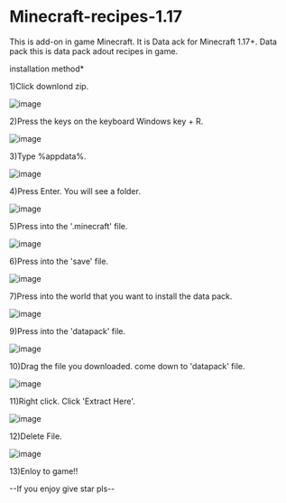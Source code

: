 # Minecraft-recipes-1.17

This is add-on in game Minecraft. It is Data ack for Minecraft 1.17+. 
Data pack this is data pack adout recipes in game.

installation method*

1)Click downlond zip.

![image](https://user-images.githubusercontent.com/85094885/166609399-aa5edea5-310b-4156-93a0-e45007163077.png)

2)Press the keys on the keyboard Windows key + R.

![image](https://user-images.githubusercontent.com/85094885/166609566-cb96ce54-0366-4e04-81f1-0649b4f5ce04.png)

3)Type %appdata%.

![image](https://user-images.githubusercontent.com/85094885/166609597-97150804-ed34-4371-98ee-b551a1c4e9ec.png)

4)Press Enter. You will see a folder.

![image](https://user-images.githubusercontent.com/85094885/166609759-f1ac9cdf-0816-420a-bb1b-9c0ae28ced51.png)

5)Press into the '.minecraft' file.

![image](https://user-images.githubusercontent.com/85094885/166609804-d21e18a7-aad0-4b7a-a900-66687fe0f409.png)

6)Press into the 'save' file.

![image](https://user-images.githubusercontent.com/85094885/166609858-f8331711-e631-4c8e-a688-db46c3bee00a.png)

7)Press into the world that you want to install the data pack.

![image](https://user-images.githubusercontent.com/85094885/166610969-73b75221-353b-4160-874e-635374c9d49d.png)


9)Press into the 'datapack' file.

![image](https://user-images.githubusercontent.com/85094885/166610007-2b1fd9d2-0f5b-4ca6-8c99-b8c657d91017.png)

10)Drag the file you downloaded. come down to 'datapack' file.

![image](https://user-images.githubusercontent.com/85094885/166610152-8831f662-986b-4a01-bd4f-81334a0082b3.png)

11)Right click. Click 'Extract Here'.

![image](https://user-images.githubusercontent.com/85094885/166610189-7f32fede-4f2e-4efa-bba4-363e726453e3.png)

12)Delete File.

![image](https://user-images.githubusercontent.com/85094885/166610369-d8ed4348-8bea-4bb3-9667-3f56c6dbba08.png)

13)Enloy to game!!


--If you enjoy give star pls--



